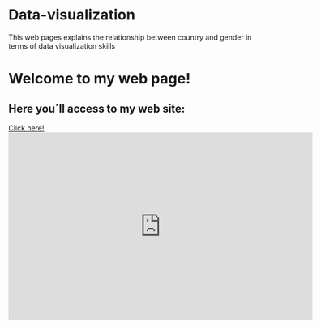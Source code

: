 # Data-visualization
This web pages explains the relationship between country and gender in terms of data visualization skills

<H1> Welcome to my web page! </H1>

<H2>Here you´ll access to my web site: </H2>
<a href="https://alexiacharro.github.io/Data-visualization/." > Click here! </a>

<iframe width="600" height="371" seamless frameborder="0" scrolling="no" src="https://docs.google.com/spreadsheets/d/e/2PACX-1vRY-XvVBbqGkNG9fNsL-iod2nf0Em-SGtBsab1PGjAbdQyCEnqHQO0n-SNydI5IHgb2hUvRzq_mnyln/pubchart?oid=975950518&amp;format=interactive"></iframe>
